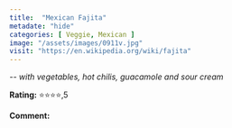 ```yaml
---
title:  "Mexican Fajita"
metadate: "hide"
categories: [ Veggie, Mexican ]
image: "/assets/images/0911v.jpg"
visit: "https://en.wikipedia.org/wiki/fajita"
---
```


_-- with vegetables, hot chilis, guacamole and sour cream_

**Rating:** ⭐️⭐️⭐️⭐️,5  
  
**Comment:**
